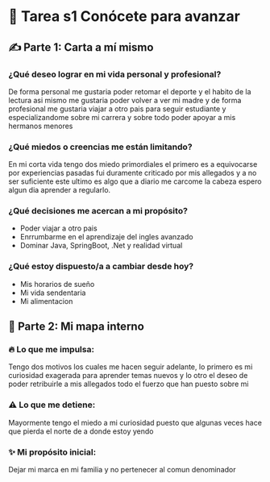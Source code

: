 # 📝 Tarea s1 Conócete para avanzar

## ✍️ Parte 1: Carta a mí mismo
### ¿Qué deseo lograr en mi vida personal y profesional?
De forma personal me gustaria poder retomar el deporte y el habito de la lectura asi mismo me gustaria poder volver a ver mi madre y de forma profesional me gustaria viajar a otro pais para seguir estudiante y especializandome sobre mi carrera y sobre todo poder apoyar a mis hermanos menores

### ¿Qué miedos o creencias me están limitando?
En mi corta vida tengo dos miedo primordiales el primero es a equivocarse por experiencias pasadas fui duramente criticado por mis allegados  y a no ser suficiente este ultimo es algo que a diario me carcome la cabeza espero algun dia aprender a regularlo.

### ¿Qué decisiones me acercan a mi propósito?
- Poder viajar a otro pais
- Enrrumbarme en el aprendizaje del ingles avanzado
- Dominar Java, SpringBoot, .Net y realidad virtual
  
### ¿Qué estoy dispuesto/a a cambiar desde hoy?
- Mis horarios de sueño
- Mi vida sendentaria
- Mi alimentacion
  
## 💬 Parte 2: Mi mapa interno

### 🔥 Lo que me impulsa:
Tengo dos motivos los cuales me hacen seguir adelante, lo primero es mi curiosidad exagerada para aprender temas nuevos y lo otro el deseo de poder retribuirle a mis allegados todo el fuerzo que han puesto sobre mi

### ⚠️ Lo que me detiene:
Mayormente tengo el miedo a mi curiosidad puesto que algunas veces hace que pierda el norte de a donde estoy yendo

### ✨ Mi propósito inicial: 
Dejar mi marca en mi familia y no pertenecer al comun denominador 
  
